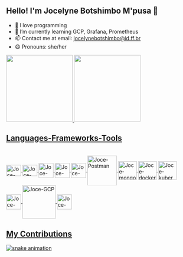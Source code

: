 ## Hello! I'm Jocelyne Botshimbo M'pusa 👋

- 🔭 I love programming
- 🌱 I’m currently learning GCP, Grafana, Prometheus
- 📫 Contact me at email: jocelynebotshimbo@id.ff.br
- 😄 Pronouns: she/her

<div>
  <a href="https://beacons.ai/JocelyneBotshimbo">
  <img height="180em" src="https://github-readme-stats.vercel.app/api?username=JocelyneBotshimbo&show_icons=true&theme=dracula&include_all_commits=true&count_private=true"/>  
  <img height="180em" src="https://github-readme-stats.vercel.app/api/top-langs/?username=JocelyneBotshimbo&layout=compact&langs_count=16&theme=dracula"/>
</div>

## Languages-Frameworks-Tools 

<div style="display: inline_block"><br>
  
  <img align= "center" alt="Joce-Js" height="30" width="40" src="https://cdn.jsdelivr.net/gh/devicons/devicon@latest/icons/javascript/javascript-plain.svg"/> 
  <img align= "center" alt="Joce-Node" height="30" width="40" src="https://cdn.jsdelivr.net/gh/devicons/devicon@latest/icons/nodejs/nodejs-plain-wordmark.svg"/> 
  <img align= "center" alt="Joce-Python" height="40" width="40" src="https://cdn.jsdelivr.net/gh/devicons/devicon@latest/icons/python/python-original-wordmark.svg"/> 
  <img align= "center" alt="Joce-css3" height="40" width="40" src="https://cdn.jsdelivr.net/gh/devicons/devicon@latest/icons/css3/css3-plain-wordmark.svg"/>
  <img align= "center" alt="Joce-html5" height="40" width="40" src="https://cdn.jsdelivr.net/gh/devicons/devicon@latest/icons/html5/html5-plain-wordmark.svg"/>
  <img align= "center" alt="Joce-Postman" height="80" width="80" src="https://cdn.jsdelivr.net/gh/devicons/devicon@latest/icons/postman/postman-original-wordmark.svg"/> 
  <img align= "center" alt="Joce-mongo" height="50" width="50" src="https://cdn.jsdelivr.net/gh/devicons/devicon@latest/icons/mongodb/mongodb-plain-wordmark.svg"/>
  <img align= "center" alt="Joce-docker" height="50" width="50" src="https://cdn.jsdelivr.net/gh/devicons/devicon@latest/icons/docker/docker-original-wordmark.svg"/>
  <img align= "center" alt="Joce-kubernetes" height="50" width="50" src="https://cdn.jsdelivr.net/gh/devicons/devicon@latest/icons/kubernetes/kubernetes-plain-wordmark.svg"/>
  <img align= "center" alt="Joce-grafana" height="40" width="40" src="https://cdn.jsdelivr.net/gh/devicons/devicon@latest/icons/grafana/grafana-plain-wordmark.svg"/>
  <img align= "center" alt="Joce-GCP" height="90" width="90" src="https://cdn.jsdelivr.net/gh/devicons/devicon@latest/icons/googlecloud/googlecloud-original-wordmark.svg"/>
  <img align= "center" alt="Joce-GCP" height="40" width="40" src="https://cdn.jsdelivr.net/gh/devicons/devicon@latest/icons/vscode/vscode-original-wordmark.svg"/>

</div>

## My Contributions
          
![snake animation](https://github.com/JocelyneBotshimbo/jocelynebotshimbo/blob/output/github-contribution-grid-snake2.svg)
           
       
          
          

  
      
               
  

